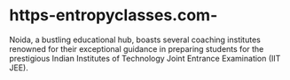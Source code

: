 # https-entropyclasses.com-
Noida, a bustling educational hub, boasts several coaching institutes renowned for their exceptional guidance in preparing students for the prestigious Indian Institutes of Technology Joint Entrance Examination (IIT JEE). 
